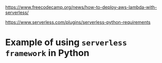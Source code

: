 https://www.freecodecamp.org/news/how-to-deploy-aws-lambda-with-serverless/

https://www.serverless.com/plugins/serverless-python-requirements


# Example of using `serverless framework` in Python

